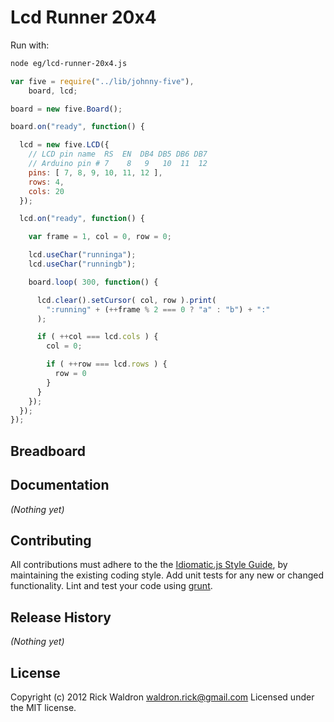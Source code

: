 # Lcd Runner 20x4

Run with:
```bash
node eg/lcd-runner-20x4.js
```


```javascript
var five = require("../lib/johnny-five"),
    board, lcd;

board = new five.Board();

board.on("ready", function() {

  lcd = new five.LCD({
    // LCD pin name  RS  EN  DB4 DB5 DB6 DB7
    // Arduino pin # 7    8   9   10  11  12
    pins: [ 7, 8, 9, 10, 11, 12 ],
    rows: 4,
    cols: 20
  });

  lcd.on("ready", function() {

    var frame = 1, col = 0, row = 0;

    lcd.useChar("runninga");
    lcd.useChar("runningb");

    board.loop( 300, function() {

      lcd.clear().setCursor( col, row ).print(
        ":running" + (++frame % 2 === 0 ? "a" : "b") + ":"
      );

      if ( ++col === lcd.cols ) {
        col = 0;

        if ( ++row === lcd.rows ) {
          row = 0
        }
      }
    });
  });
});

```

## Breadboard




## Documentation

_(Nothing yet)_









## Contributing
All contributions must adhere to the the [Idiomatic.js Style Guide](https://github.com/rwldrn/idiomatic.js),
by maintaining the existing coding style. Add unit tests for any new or changed functionality. Lint and test your code using [grunt](https://github.com/cowboy/grunt).

## Release History
_(Nothing yet)_

## License
Copyright (c) 2012 Rick Waldron <waldron.rick@gmail.com>
Licensed under the MIT license.
